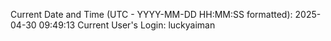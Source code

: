 Current Date and Time (UTC - YYYY-MM-DD HH:MM:SS formatted): 2025-04-30 09:49:13
Current User's Login: luckyaiman
